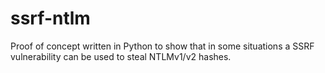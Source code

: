# ssrf-ntlm
Proof of concept written in Python to show that in some situations a SSRF vulnerability can be used to steal NTLMv1/v2 hashes.
